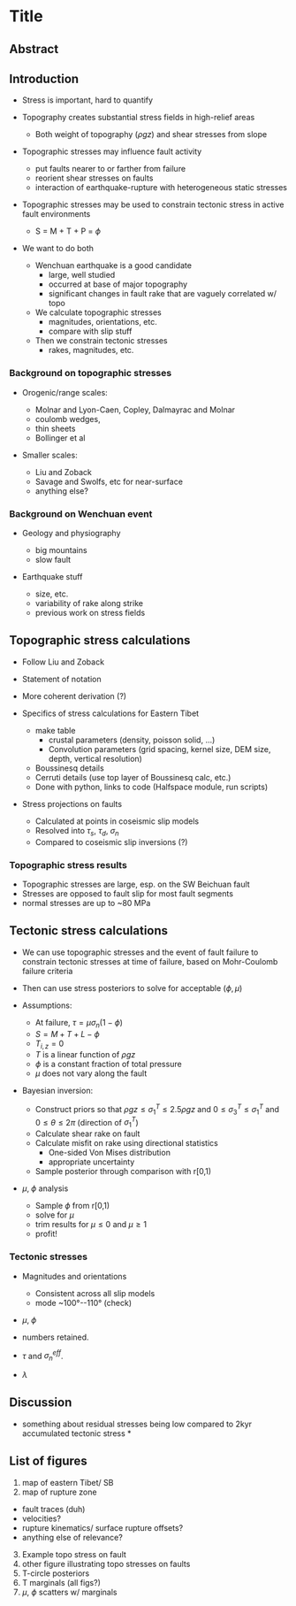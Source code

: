 # Title

## Abstract

## Introduction
- Stress is important, hard to quantify

- Topography creates substantial stress fields in high-relief areas
    - Both weight of topography ($\rho g z$) and shear stresses from slope
 
- Topographic stresses may influence fault activity
    - put faults nearer to or farther from failure
    - reorient shear stresses on faults
    - interaction of earthquake-rupture with heterogeneous static stresses

- Topographic stresses may be used to constrain tectonic stress in active fault
  environments
    - S = M + T + P = $\phi$

- We want to do both
    - Wenchuan earthquake is a good candidate
        - large, well studied
        - occurred at base of major topography
        - significant changes in fault rake that are vaguely correlated w/ topo
    - We calculate topographic stresses
        - magnitudes, orientations, etc.
        - compare with slip stuff
    - Then we constrain tectonic stresses
        - rakes, magnitudes, etc.


### Background on topographic stresses
- Orogenic/range scales: 
    - Molnar and Lyon-Caen, Copley, Dalmayrac and Molnar
    - coulomb wedges, 
    - thin sheets
    - Bollinger et al

- Smaller scales:
    - Liu and Zoback
	- Savage and Swolfs, etc for near-surface
    - anything else?

### Background on Wenchuan event
- Geology and physiography
    - big mountains
    - slow fault

- Earthquake stuff
    - size, etc.
    - variability of rake along strike
    - previous work on stress fields

## Topographic stress calculations
- Follow Liu and Zoback
- Statement of notation
- More coherent derivation (?) 
- Specifics of stress calculations for Eastern Tibet
	- make table
		- crustal parameters (density, poisson solid, ...)
		- Convolution parameters (grid spacing, kernel size, DEM size,
								  depth, vertical resolution)
	- Boussinesq details
	- Cerruti details (use top layer of Boussinesq calc, etc.)
	- Done with python, links to code (Halfspace module, run scripts)

- Stress projections on faults
	- Calculated at points in coseismic slip models
	- Resolved into $\tau_s$, $\tau_d$, $\sigma_n$
	- Compared to coseismic slip inversions (?)

### Topographic stress results
- Topographic stresses are large, esp. on the SW Beichuan fault
- Stresses are opposed to fault slip for most fault segments
- normal stresses are up to ~80 MPa

## Tectonic stress calculations
- We can use topographic stresses and the event of fault failure to constrain
  tectonic stresses at time of failure, based on Mohr-Coulomb failure criteria
- Then can use stress posteriors to solve for acceptable $(\phi, \mu)$

- Assumptions:
	- At failure, $\tau = \mu \sigma_n (1 - \phi)$
	- $S = M + T + L - \phi$
    - $T_{i,z} = 0$
	- $T$ is a linear function of $\rho g z$
	- $\phi$ is a constant fraction of total pressure
	- $\mu$ does not vary along the fault

- Bayesian inversion:
	- Construct priors so that $\rho g z \le \sigma_1^T \le 2.5 \rho g z$ and 
	  $0 \le \sigma_3^T \le \sigma_1^T$ and $0 \le \theta \le 2 \pi$ (direction
	  of $\sigma_1^T$)
	- Calculate shear rake on fault
	- Calculate misfit on rake using directional statistics
		- One-sided Von Mises distribution
		- appropriate uncertainty
	- Sample posterior through comparison with r[0,1)

- $\mu, \; \phi$ analysis
	- Sample $\phi$ from r[0,1)
	- solve for $\mu$
	- trim results for $\mu \le 0$ and $\mu \ge 1$
	- profit!

### Tectonic stresses
- Magnitudes and orientations
    - Consistent across all slip models
    - mode ~100°--110° (check)




- $\mu, \; \phi$ 
- numbers retained.
- $\tau$ and $\sigma_n^{eff}$.
- $\lambda$

## Discussion
 









* something about residual stresses being low compared to 2kyr accumulated
tectonic stress *





## List of figures
1. map of eastern Tibet/ SB
2. map of rupture zone
  - fault traces (duh)
  - velocities?
  - rupture kinematics/ surface rupture offsets?
  - anything else of relevance?
3. Example topo stress on fault
4. other figure illustrating topo stresses on faults
5. T-circle posteriors
6. T marginals (all figs?)
7. $\mu$, $\phi$ scatters w/ marginals 

